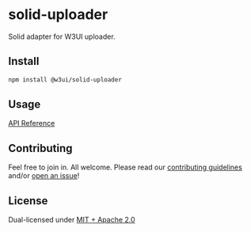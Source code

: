 # solid-uploader

Solid adapter for W3UI uploader.

## Install

```sh
npm install @w3ui/solid-uploader
```

## Usage

[API Reference](https://github.com/web3-storage/w3ui/blob/main/docs/solid-uploader.md)

## Contributing

Feel free to join in. All welcome. Please read our [contributing guidelines](https://github.com/web3-storage/w3ui/blob/main/CONTRIBUTING.md) and/or [open an issue](https://github.com/web3-storage/w3ui/issues)!

## License

Dual-licensed under [MIT + Apache 2.0](https://github.com/web3-storage/w3ui/blob/main/LICENSE.md)
